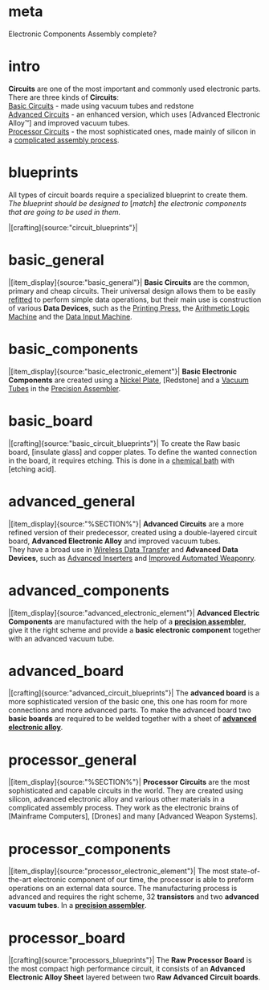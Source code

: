 # meta
Electronic Components
Assembly complete?

# intro
**Circuits** are one of the most important and commonly used electronic parts. 
There are three kinds of **Circuits**:  
[Basic Circuits](#basic_general) - made using vacuum tubes and redstone  
[Advanced Circuits](#advanced_general) - an enhanced version, which uses [Advanced Electronic Alloy™] and improved vacuum tubes.  
[Processor Circuits](#processor_general) - the most sophisticated ones, made mainly of silicon in a [complicated assembly process](precision_assembler).  

# blueprints
All types of circuit boards require a specialized blueprint to create them.  
*The blueprint should be designed to* [*match*] *the electronic components that are going to be used in them.*  
  
|[crafting]{source:"circuit_blueprints"}|  


# basic_general
|[item_display]{source:"basic_general"}|
**Basic Circuits** are the common, primary and cheap circuits. 
Their universal design allows them to be easily [refitted](functional_circuits) to perform simple data operations, 
but their main use is construction of various **Data Devices**, such as 
the [Printing Press](printing_press), the [Arithmetic Logic Machine](arithmetic_logic_machine) and the [Data Input Machine](data_input_machine.md).

# basic_components
|[item_display]{source:"basic_electronic_element"}|
**Basic Electronic Components** are created using a [Nickel Plate](metalPress), [Redstone] and a [Vacuum Tubes](components#2) in the [Precision Assembler](precision_assembler).

# basic_board
|[crafting]{source:"basic_circuit_blueprints"}|
To create the Raw basic board, [insulate glass] and copper plates. To define the wanted connection in the board, it requires etching.
This is done in a [chemical bath](chemical_bath.md) with [etching acid].

# advanced_general  
|[item_display]{source:"%SECTION%"}|
**Advanced Circuits** are a more refined version of their predecessor, created using a double-layered circuit board, **Advanced Electronic Alloy** and improved vacuum tubes.  
They have a broad use in [Wireless Data Transfer](radio_station) and **Advanced Data Devices**, such as [Advanced Inserters](ii_logi) and [Improved Automated Weaponry](emplacement).

# advanced_components
|[item_display]{source:"advanced_electronic_element"}|
**Advanced Electric Components** are manufactured with the help of a
[**precision assembler**](precision_assembler.md), give it the right scheme and provide a **basic electronic component** together with an advanced vacuum tube.

# advanced_board
|[crafting]{source:"advanced_circuit_blueprints"}|
The **advanced board** is a more sophisticated version of the basic one, this one has room for more connections and more advanced parts.
To make the advanced board two **basic boards** are required to be welded together with a sheet of 
[**advanced electronic alloy**](AEL).

# processor_general  
|[item_display]{source:"%SECTION%"}|
**Processor Circuits** are the most sophisticated and capable circuits in the world. They are created using silicon, advanced
electronic alloy and various other materials in a complicated assembly process.
They work as the electronic brains of [Mainframe Computers], [Drones] and many [Advanced Weapon Systems]. 

# processor_components
|[item_display]{source:"processor_electronic_element"}|
The most state-of-the-art electronic component of our time, the processor is able to preform operations on an external data source.
The manufacturing process is advanced and requires the right scheme, 32 **transistors** and two **advanced vacuum tubes**. In a 
[**precision assembler**](precision_assembler.md).

# processor_board
|[crafting]{source:"processors_blueprints"}|
The **Raw Processor Board** is the most compact high performance circuit, it consists of an **Advanced Electronic Alloy Sheet** layered between two **Raw Advanced Circuit boards**.